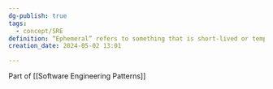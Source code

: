 ```yaml
---
dg-publish: true
tags:
  - concept/SRE
definition: “Ephemeral” refers to something that is short-lived or temporary and does not persist for a long time.
creation_date: 2024-05-02 13:01

---
```

Part of [[Software Engineering Patterns]]
